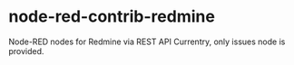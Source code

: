 # node-red-contrib-redmine
Node-RED nodes for Redmine via REST API
Currentry, only issues node is provided.
